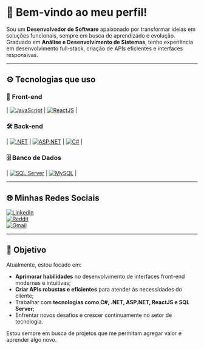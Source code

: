 # 👋 Bem-vindo ao meu perfil!  

Sou um **Desenvolvedor de Software** apaixonado por transformar ideias em soluções funcionais, sempre em busca de aprendizado e evolução. Graduado em **Análise e Desenvolvimento de Sistemas**, tenho experiência em desenvolvimento full-stack, criação de APIs eficientes e interfaces responsivas.  

---

## ⚙️ Tecnologias que uso  

### 🎨 **Front-end**  
| [![JavaScript](https://img.shields.io/badge/JavaScript-F7DF1E?style=for-the-badge&logo=javascript&logoColor=black)](https://developer.mozilla.org/en-US/docs/Web/JavaScript) | [![ReactJS](https://img.shields.io/badge/ReactJS-61DAFB?style=for-the-badge&logo=react&logoColor=black)](https://reactjs.org/) |  

### 🛠️ **Back-end**  
| [![.NET](https://img.shields.io/badge/.NET-512BD4?style=for-the-badge&logo=dotnet&logoColor=white)](https://dotnet.microsoft.com/) | [![ASP.NET](https://img.shields.io/badge/ASP.NET-512BD4?style=for-the-badge&logo=dotnet&logoColor=white)](https://dotnet.microsoft.com/apps/aspnet) | [![C#](https://img.shields.io/badge/C%23-239120?style=for-the-badge&logo=csharp&logoColor=white)](https://learn.microsoft.com/pt-br/dotnet/csharp/) |  

### 🗄️ **Banco de Dados**  
| [![SQL Server](https://img.shields.io/badge/SQL%20Server-CC2927?style=for-the-badge&logo=microsoftsqlserver&logoColor=white)](https://learn.microsoft.com/en-us/sql/sql-server/) | [![MySQL](https://img.shields.io/badge/MySQL-4479A1?style=for-the-badge&logo=mysql&logoColor=white)](https://www.mysql.com/) |  

---

## 🌐 **Minhas Redes Sociais**  
[![LinkedIn](https://img.shields.io/badge/LinkedIn-0077B5?style=for-the-badge&logo=linkedin&logoColor=white)](https://linkedin.com/in/rafael-siqueira-381884153)  
[![Reddit](https://img.shields.io/badge/Reddit-FF4500?style=for-the-badge&logo=reddit&logoColor=white)](https://www.reddit.com/user/rafukka)  
[![Gmail](https://img.shields.io/badge/Gmail-D14836?style=for-the-badge&logo=gmail&logoColor=white)](mailto:rafaelsiqueira.98bm@gmail.com)  

---

## 🎯 **Objetivo**  

Atualmente, estou focado em:  
- **Aprimorar habilidades** no desenvolvimento de interfaces front-end modernas e intuitivas;  
- **Criar APIs robustas e eficientes** para atender às necessidades do cliente;  
- Trabalhar com **tecnologias como C#, .NET, ASP.NET, ReactJS e SQL Server**;  
- Enfrentar novos desafios e crescer continuamente no setor de tecnologia.  

Estou sempre em busca de projetos que me permitam agregar valor e aprender algo novo.  
